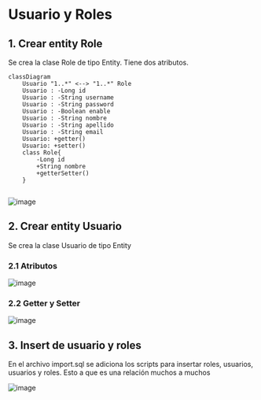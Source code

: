 # Usuario y Roles

## 1. Crear entity Role

Se crea la clase Role de tipo Entity. Tiene dos atributos. 

```mermaid
classDiagram
    Usuario "1..*" <--> "1..*" Role
    Usuario : -Long id
    Usuario : -String username
    Usuario : -String password
    Usuario : -Boolean enable
    Usuario : -String nombre
    Usuario : -String apellido
    Usuario : -String email
    Usuario: +getter()
    Usuario: +setter()
    class Role{
        -Long id
        +String nombre
        +getterSetter()        
    }
    
```


![image](https://github.com/crodrigr/spring-boot-angular-confenalco/assets/31961588/970d7e93-0c26-4795-ae4e-f0c94fea4d87)

## 2. Crear entity Usuario

Se crea la clase Usuario de tipo Entity

### 2.1 Atributos
![image](https://github.com/crodrigr/spring-boot-angular-confenalco/assets/31961588/488f355e-6bd4-47fb-ad7c-c0716da7d5e9)

### 2.2 Getter y Setter

![image](https://github.com/crodrigr/spring-boot-angular-confenalco/assets/31961588/72cbe6e0-fb77-4878-a61b-87cf37a844ed)

## 3. Insert de usuario y roles

En el archivo import.sql se adiciona los scripts para insertar roles, usuarios, usuarios y roles. Esto a que es una relación muchos a muchos

![image](https://github.com/crodrigr/spring-boot-angular-confenalco/assets/31961588/52fdd256-c60e-4cf8-8e36-7b0f383dd574)
